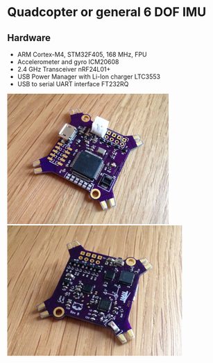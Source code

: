 Quadcopter or general 6 DOF IMU
===========================

## Hardware

* ARM Cortex-M4, STM32F405, 168 MHz, FPU
* Accelerometer and gyro ICM20608
* 2.4 GHz Transceiver nRF24L01+
* USB Power Manager with Li-Ion charger LTC3553
* USB to serial UART interface FT232RQ 

<img src="doc/pics/revb_soldered_t.jpg" height="300"> <img src="doc/pics/revb_soldered_b.jpg" height="300">